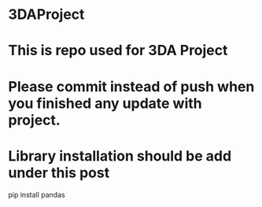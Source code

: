 # 3DAProject
# This is repo used for 3DA Project
# Please commit instead of push when you finished any update with project.
# Library installation should be add under this post
pip install pandas
